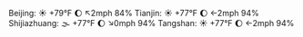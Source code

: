 Beijing: ☀️ +79°F 🌔 ↖2mph 84%
Tianjin: ☀️ +77°F 🌔 ←2mph 94%
Shijiazhuang: 🌫  +77°F 🌔 ↘0mph 94%
Tangshan: ☀️ +77°F 🌔 ←2mph 94%
